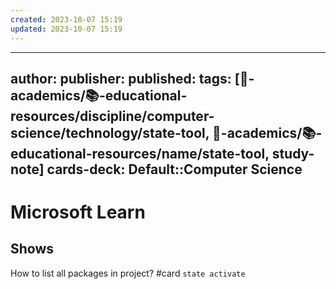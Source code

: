 ```yaml
---
created: 2023-10-07 15:19
updated: 2023-10-07 15:19
---
```


---
author: 
publisher: 
published: 
tags: [🔴-academics/📚-educational-resources/discipline/computer-science/technology/state-tool, 🔴-academics/📚-educational-resources/name/state-tool, study-note] 
cards-deck: Default::Computer Science
---

# Microsoft Learn

## Shows

How to list all packages in project? #card
`state activate`
